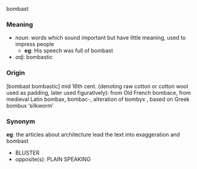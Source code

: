 bombast
### Meaning
+ _noun_: words which sound important but have little meaning, used to impress people
	+ __eg__: His speech was full of bombast
+ _adj_: bombastic

### Origin

[bombast bombastic] mid 16th cent. (denoting raw cotton or cotton wool used as padding, later used figuratively): from Old French bombace, from medieval Latin bombax, bombac-, alteration of bombyx , based on Greek bombux ‘silkworm’

### Synonym

__eg__: the articles about architecture lead the text into exaggeration and bombast

+ BLUSTER
+ opposite(s): PLAIN SPEAKING


